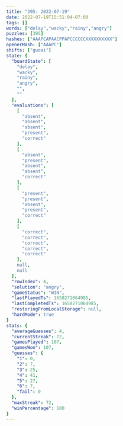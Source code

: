 ```yaml
---
title: "395: 2022-07-19"
date: 2022-07-19T15:51:04-07:00
tags: []
words: ["delay","wacky","rainy","angry"]
puzzles: [395]
hashes: ["AAAPCAPAACPPAPCCCCCCXXXXXXXXXX"]
openerHash: ["AAAPC"]
shifts: ["guoai"]
state: {
  "boardState": [
    "delay",
    "wacky",
    "rainy",
    "angry",
    "",
    ""
  ],
  "evaluations": [
    [
      "absent",
      "absent",
      "absent",
      "present",
      "correct"
    ],
    [
      "absent",
      "present",
      "absent",
      "absent",
      "correct"
    ],
    [
      "present",
      "present",
      "absent",
      "present",
      "correct"
    ],
    [
      "correct",
      "correct",
      "correct",
      "correct",
      "correct"
    ],
    null,
    null
  ],
  "rowIndex": 4,
  "solution": "angry",
  "gameStatus": "WIN",
  "lastPlayedTs": 1658271064985,
  "lastCompletedTs": 1658271064985,
  "restoringFromLocalStorage": null,
  "hardMode": true
}
stats: {
  "averageGuesses": 4,
  "currentStreak": 72,
  "gamesPlayed": 107,
  "gamesWon": 107,
  "guesses": {
    "1": 0,
    "2": 7,
    "3": 25,
    "4": 41,
    "5": 27,
    "6": 7,
    "fail": 0
  },
  "maxStreak": 72,
  "winPercentage": 100
}
---
```


<!-- more -->
